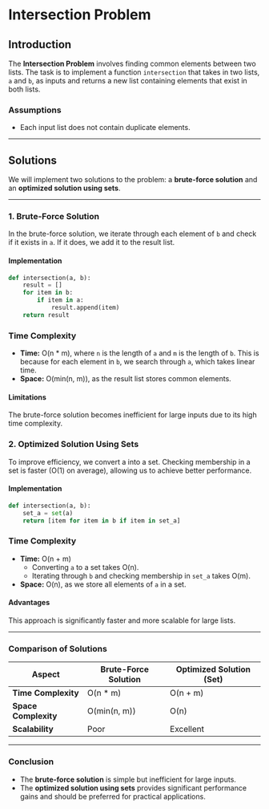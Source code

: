 # Intersection Problem

## Introduction

The **Intersection Problem** involves finding common elements between two lists. The task is to implement a function `intersection` that takes in two lists, `a` and `b`, as inputs and returns a new list containing elements that exist in both lists.

### Assumptions
- Each input list does not contain duplicate elements.

---

## Solutions

We will implement two solutions to the problem: a **brute-force solution** and an **optimized solution using sets**.

---

### 1. Brute-Force Solution

In the brute-force solution, we iterate through each element of `b` and check if it exists in `a`. If it does, we add it to the result list.

#### Implementation
```python
def intersection(a, b):
    result = []
    for item in b:
        if item in a:
            result.append(item)
    return result
```

### Time Complexity

- **Time:** O(n * m), where `n` is the length of `a` and `m` is the length of `b`. This is because for each element in `b`, we search through `a`, which takes linear time.
- **Space:** O(min(n, m)), as the result list stores common elements.

#### Limitations
The brute-force solution becomes inefficient for large inputs due to its high time complexity.


### 2. Optimized Solution Using Sets

To improve efficiency, we convert a into a set. Checking membership in a set is faster (O(1) on average), allowing us to achieve better performance.

#### Implementation
``` python
def intersection(a, b):
    set_a = set(a)
    return [item for item in b if item in set_a]
```
### Time Complexity

- **Time:** O(n + m)
  - Converting `a` to a set takes O(n).
  - Iterating through `b` and checking membership in `set_a` takes O(m).
- **Space:** O(n), as we store all elements of `a` in a set.

#### Advantages
This approach is significantly faster and more scalable for large lists.

---

### Comparison of Solutions

| **Aspect**          | **Brute-Force Solution** | **Optimized Solution (Set)** |
|----------------------|--------------------------|------------------------------|
| **Time Complexity**  | O(n * m)                | O(n + m)                    |
| **Space Complexity** | O(min(n, m))            | O(n)                        |
| **Scalability**      | Poor                    | Excellent                   |

---

### Conclusion

- The **brute-force solution** is simple but inefficient for large inputs.
- The **optimized solution using sets** provides significant performance gains and should be preferred for practical applications.
